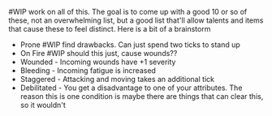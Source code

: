 #WIP work on all of this. The goal is to come up with a good 10 or so of these, not an overwhelming list, but a good list that'll allow talents and items that cause these to feel distinct. Here is a bit of a brainstorm

- Prone #WIP find drawbacks. Can just spend two ticks to stand up
- On Fire #WIP should this just, cause wounds??
- Wounded - Incoming wounds have +1 severity
- Bleeding - Incoming fatigue is increased
- Staggered - Attacking and moving takes an additional tick
- Debilitated - You get a disadvantage to one of your attributes. The reason this is one condition is maybe there are things that can clear this, so it wouldn't 